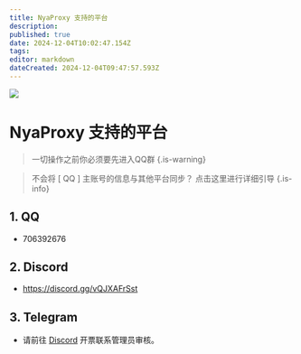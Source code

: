 ```yaml
---
title: NyaProxy 支持的平台
description: 
published: true
date: 2024-12-04T10:02:47.154Z
tags: 
editor: markdown
dateCreated: 2024-12-04T09:47:57.593Z
---
```


![](https://img.shields.io/badge/locked-red?style=for-the-badge)
# NyaProxy 支持的平台
> 一切操作之前你必须要先进入QQ群
{.is-warning}

> 不会将 [ QQ ] 主账号的信息与其他平台同步？
点击这里进行详细引导
{.is-info}
## 1. QQ
- 706392676

## 2. Discord
- https://discord.gg/vQJXAFrSst

## 3. Telegram
- 请前往 [Discord](https://discord.gg/vQJXAFrSst) 开票联系管理员审核。